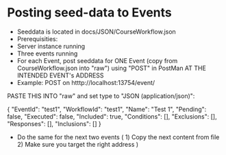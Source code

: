 # Posting seed-data to Events

- Seeddata is located in docs/JSON/CourseWorkflow.json
- Prerequisities: 
- Server instance running
- Three events running
- For each Event, post seeddata for ONE Event (copy from CourseWorkflow.json into "raw") using "POST" in PostMan AT THE INTENDED EVENT's ADDRESS
- Example: POST on htttp://localhost:13754/event/

PASTE THIS INTO "raw" and set type to "JSON (application/json)":


{
    "EventId": "test1",
    "WorkflowId": "test1",
    "Name": "Test 1",
    "Pending": false,
    "Executed": false,
    "Included": true,
    "Conditions": [],
    "Exclusions": [],
    "Responses": [],
    "Inclusions": []
}


- Do the same for the next two events ( 1) Copy the next content from file 2) Make sure you target the right address ) 